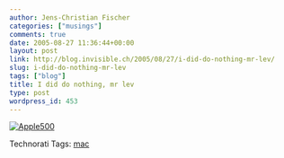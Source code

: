 ```yaml
---
author: Jens-Christian Fischer
categories: ["musings"]
comments: true
date: 2005-08-27 11:36:44+00:00
layout: post
link: http://blog.invisible.ch/2005/08/27/i-did-do-nothing-mr-lev/
slug: i-did-do-nothing-mr-lev
tags: ["blog"]
title: I did do nothing, mr lev
type: post
wordpress_id: 453
---
```



[![Apple500](http://blog.invisible.ch/apple500-tm.jpg)](http://blog.invisible.ch/apple500.png)





Technorati Tags: [mac](http://technorati.com/tag/mac)
